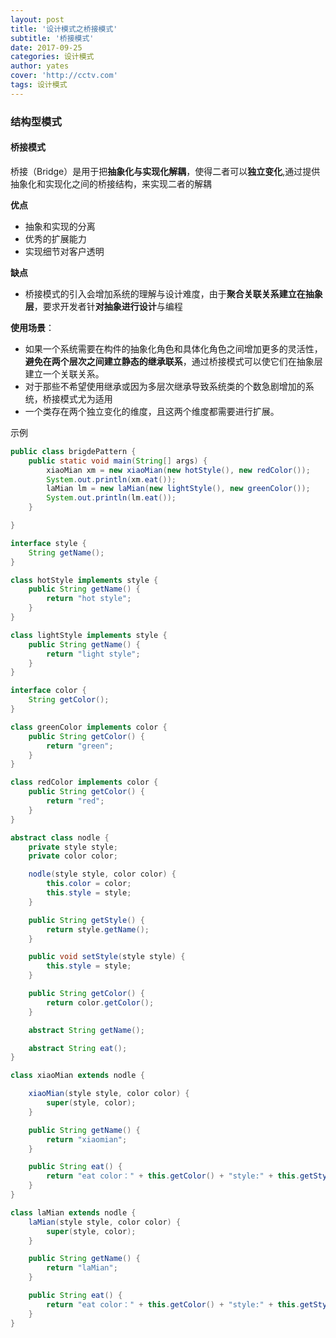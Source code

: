 ```yaml
---
layout: post
title: '设计模式之桥接模式'
subtitle: '桥接模式'
date: 2017-09-25
categories: 设计模式
author: yates
cover: 'http://cctv.com'
tags: 设计模式
---
```



### 结构型模式
#### 桥接模式
桥接（Bridge）是用于把**抽象化与实现化解耦**，使得二者可以**独立变化**,通过提供抽象化和实现化之间的桥接结构，来实现二者的解耦

**优点** 

- 抽象和实现的分离
- 优秀的扩展能力
- 实现细节对客户透明

**缺点**

- 桥接模式的引入会增加系统的理解与设计难度，由于**聚合关联关系建立在抽象层**，要求开发者针**对抽象进行设计**与编程

**使用场景**：  

- 如果一个系统需要在构件的抽象化角色和具体化角色之间增加更多的灵活性，**避免在两个层次之间建立静态的继承联系**，通过桥接模式可以使它们在抽象层建立一个关联关系。
- 对于那些不希望使用继承或因为多层次继承导致系统类的个数急剧增加的系统，桥接模式尤为适用
- 一个类存在两个独立变化的维度，且这两个维度都需要进行扩展。

示例
```java
public class brigdePattern {
    public static void main(String[] args) {
        xiaoMian xm = new xiaoMian(new hotStyle(), new redColor());
        System.out.println(xm.eat());
        laMian lm = new laMian(new lightStyle(), new greenColor());
        System.out.println(lm.eat());
    }

}

interface style {
    String getName();
}

class hotStyle implements style {
    public String getName() {
        return "hot style";
    }
}

class lightStyle implements style {
    public String getName() {
        return "light style";
    }
}

interface color {
    String getColor();
}

class greenColor implements color {
    public String getColor() {
        return "green";
    }
}

class redColor implements color {
    public String getColor() {
        return "red";
    }
}

abstract class nodle {
    private style style;
    private color color;

    nodle(style style, color color) {
        this.color = color;
        this.style = style;
    }

    public String getStyle() {
        return style.getName();
    }

    public void setStyle(style style) {
        this.style = style;
    }

    public String getColor() {
        return color.getColor();
    }

    abstract String getName();

    abstract String eat();
}

class xiaoMian extends nodle {

    xiaoMian(style style, color color) {
        super(style, color);
    }

    public String getName() {
        return "xiaomian";
    }

    public String eat() {
        return "eat color：" + this.getColor() + "style:" + this.getStyle() + getName();
    }
}

class laMian extends nodle {
    laMian(style style, color color) {
        super(style, color);
    }

    public String getName() {
        return "laMian";
    }

    public String eat() {
        return "eat color：" + this.getColor() + "style:" + this.getStyle() + getName();
    }
}
```